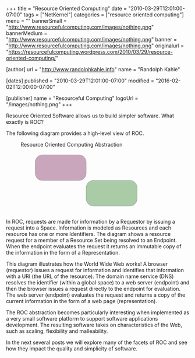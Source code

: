 +++
title = "Resource Oriented Computing"
date = "2010-03-29T12:01:00-07:00"
tags = ["NetKernel"]
categories = ["resource oriented computing"]
menu = ""
bannerSmall  = "http://www.resourcefulcomputing.com/images/nothing.png"
bannerMedium = "http://www.resourcefulcomputing.com/images/nothing.png"
banner       = "http://www.resourcefulcomputing.com/images/nothing.png"
originalurl  = "https://resourcefulcomputing.wordpress.com/2010/03/29/resource-oriented-computing/"

[author]
	url = "http://www.randolphkahle.info"
	name = "Randolph Kahle"

[dates]
	published = "2010-03-29T12:01:00-07:00"
	modified =  "2016-02-02T12:00:00-07:00"

[publisher]	
	name = "Resourceful Computing"
	logoUrl = "/images/nothing.png"
+++ 

Resource Oriented Software allows us to build simpler software.
What exactly is ROC? 

The following diagram provides a high-level view of ROC.


<figure>
  <figcaption>Resource Oriented Computing Abstraction</figcaption>
<svg 
  width="360px" 
  height="180px" 
  viewBox="0 0 360 180" 
  version="1.1" 
  xmlns="http://www.w3.org/2000/svg" 
  xmlns:xlink="http://www.w3.org/1999/xlink" 
  xmlns:sketch="http://www.bohemiancoding.com/sketch/ns">
    <!-- Generator: Sketch 3.5.1 (25234) - http://www.bohemiancoding.com/sketch -->
    <title>Artboard 1</title>
    <desc>Created with Sketch.</desc>
    <defs></defs>
    <g id="Page-1" stroke="none" stroke-width="1" fill="none" fill-rule="evenodd" sketch:type="MSPage">
        <g id="Artboard-1" sketch:type="MSArtboardGroup" stroke="#979797">
            <rect id="Rectangle-1-Copy-2" fill="#CAA6BC" sketch:type="MSShapeGroup" x="40" y="20" width="140" height="70" rx="20"></rect>
            <rect id="Rectangle-1-Copy" fill="#A9CCA7" sketch:type="MSShapeGroup" x="180" y="90" width="140" height="70" rx="20"></rect>
        </g>
    </g>
</svg>
</figure>

In ROC, requests are made for information by a Requestor by issuing a request into a Space. 
Information is modeled as Resources and each resource has one or more Identifiers. 
The diagram shows a resource request for a member of a Resource Set being resolved to an Endpoint. 
When the endpoint evaluates the request it returns an immutable copy of the information in the form of a Representation.

This diagram illustrates how the World Wide Web works! 
A browser (requestor) issues a request for information and identifies that information with a URI (the URL of the resource). 
The domain name service (DNS) resolves the identifier (within a global space) to a web server (endpoint) and then the browser
issues a request directly to the endpoint for evaluation. 
The web server (endpoint) evaluates the request and returns a copy of the current information in the form of a web page (representation).

The ROC abstraction becomes particularly interesting when implemented as a very small software 
platform to support software applications development. The resulting software takes on characteristics of the Web, 
such as scaling, flexibility and malleability.

In the next several posts we will explore many of the facets of ROC and see how they impact the 
quality and simplicity of software.
